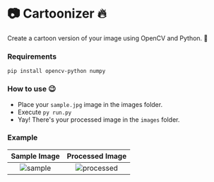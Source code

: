 # :camera: Cartoonizer :fire:
Create a cartoon version of your image using OpenCV and Python. :snake:

### Requirements
```pip install opencv-python numpy```

### How to use :wink:
- Place your ```sample.jpg``` image in the images folder.
- Execute ```py run.py```
- Yay! There's your processed image in the ```images``` folder.

### Example

Sample Image            |  Processed Image
:-------------------------:|:-------------------------:
![sample](https://raw.githubusercontent.com/abhilashmnair/cartoonizer/main/images/sample.jpg)  |  ![processed](https://raw.githubusercontent.com/abhilashmnair/cartoonizer/main/images/processed.jpg)